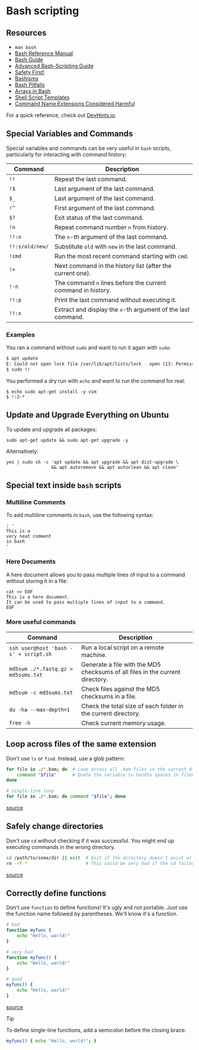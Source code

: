 # Bash scripting

## Resources

- `man bash`
- [Bash Reference Manual](https://www.gnu.org/savannah-checkouts/gnu/bash/manual/bash.html)
- [Bash Guide](https://mywiki.wooledge.org/BashGuide)
- [Advanced Bash-Scripting Guide](https://tldp.org/LDP/abs/html/)
- [Safety First!](https://github.com/anordal/shellharden/blob/master/how_to_do_things_safely_in_bash.md)
- [Bashisms](https://mywiki.wooledge.org/Bashism)
- [Bash Pitfalls](https://mywiki.wooledge.org/BashPitfalls)
- [Arrays in Bash](https://mywiki.wooledge.org/BashFAQ/005)
- [Shell Script Templates](https://stackoverflow.com/questions/430078/shell-script-templates)
- [Command Name Extensions Considered Harmful](https://www.talisman.org/~erlkonig/documents/commandname-extensions-considered-harmful/)

For a quick reference, check out [DevHints.io](https://devhints.io/bash).

## Special Variables and Commands

Special variables and commands can be very useful in `bash` scripts, particularly for interacting with command history:

| Command         | Description                                                  |
| --------------- | ------------------------------------------------------------ |
| `!!`            | Repeat the last command.                                     |
| `!$`            | Last argument of the last command.                           |
| `$_`            | Last argument of the last command.                           |
| `!^`            | First argument of the last command.                          |
| `$?`            | Exit status of the last command.                             |
| `!n`            | Repeat command number `n` from history.                      |
| `!!:n`          | The `n`-th argument of the last command.                     |
| `!!:s/old/new/` | Substitute `old` with `new` in the last command.             |
| `!cmd`          | Run the most recent command starting with `cmd`.             |
| `!+`            | Next command in the history list (after the current one).    |
| `!-n`           | The command `n` lines before the current command in history. |
| `!!:p`          | Print the last command without executing it.                 |
| `!!:x`          | Extract and display the `x`-th argument of the last command. |

### Examples

You ran a command without `sudo` and want to run it again with `sudo`:

```sh
$ apt update
E: Could not open lock file /var/lib/apt/lists/lock - open (13: Permission denied)
$ sudo !!
```

You performed a dry run with `echo` and want to run the command for real:

```
$ echo sudo apt-get install -y vim
$ !:2-*
```

## Update and Upgrade Everything on Ubuntu

To update and upgrade all packages:

```
sudo apt-get update && sudo apt-get upgrade -y
```

Alternatively:

```
yes | sudo sh -c 'apt update && apt upgrade && apt dist-upgrade \
                 && apt autoremove && apt autoclean && apt clean'
```

## Special text inside `bash` scripts

### Multiline Comments

To add multiline comments in `bash`, use the following syntax:

```
: '
This is a
very neat comment
in bash
'
```

### Here Documents

A here document allows you to pass multiple lines of input to a command without storing it in a file:

```
cat << EOF
This is a here document.
It can be used to pass multiple lines of input to a command.
EOF
```

### More useful commands

| Command                               | Description                                                                   |
| ------------------------------------- | ----------------------------------------------------------------------------- |
| `ssh user@host 'bash -s' < script.sh` | Run a local script on a remote machine.                                       |
| `md5sum ./*.fastq.gz > md5sums.txt`   | Generate a file with the MD5 checksums of all files in the current directory. |
| `md5sum -c md5sums.txt`               | Check files against the MD5 checksums in a file.                              |
| `du -ha --max-depth=1`                | Check the total size of each folder in the current directory.                 |
| `free -h`                             | Check current memory usage.                                                   |

## Loop across files of the same extension

Don't use `ls` or `find`. Instead, use a glob pattern:

```sh
for file in ./*.bam; do  # Loop across all .bam files in the current directory
    command "$file"      # Quote the variable to handle spaces in filenames
done

# single-line loop
for file in ./*.bam; do command "$file"; done
```

[source](https://mywiki.wooledge.org/BashPitfalls#for_f_in_.24.28ls_.2A.mp3.29)

## Safely change directories

Don't use `cd` without checking if it was successful.
You might end up executing commands in the wrong directory.

```sh
cd /path/to/some/dir || exit  # Exit if the directory doesn't exist or is inaccessible
rm -rf *                      # This could be very bad if the cd failed
```

[source](https://mywiki.wooledge.org/BashPitfalls#cd_.2Ffoo.3B_bar)

## Correctly define functions

Don't use `function` to define functions! It's ugly and not portable.
Just use the function name followed by parentheses. We'll know it's a function.

```sh
# bad
function myfunc {
    echo "Hello, world!"
}

# very bad
function myfunc() {
    echo "Hello, world!"
}

# good
myfunc() {
    echo "Hello, world!"
}
```

[source](https://mywiki.wooledge.org/BashPitfalls#function_foo.28.29)

> [!TIP]
> To define single-line functions, add a semicolon before the closing brace:
>
> ```sh
> myfunc() { echo "Hello, world!"; }
> ```
